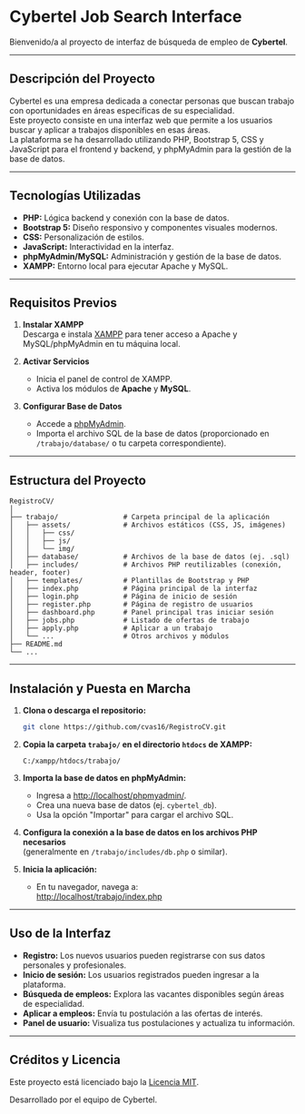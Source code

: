 # Cybertel Job Search Interface

Bienvenido/a al proyecto de interfaz de búsqueda de empleo de **Cybertel**.

---

## Descripción del Proyecto

Cybertel es una empresa dedicada a conectar personas que buscan trabajo con oportunidades en áreas específicas de su especialidad.  
Este proyecto consiste en una interfaz web que permite a los usuarios buscar y aplicar a trabajos disponibles en esas áreas.  
La plataforma se ha desarrollado utilizando PHP, Bootstrap 5, CSS y JavaScript para el frontend y backend, y phpMyAdmin para la gestión de la base de datos.

---

## Tecnologías Utilizadas

- **PHP:** Lógica backend y conexión con la base de datos.
- **Bootstrap 5:** Diseño responsivo y componentes visuales modernos.
- **CSS:** Personalización de estilos.
- **JavaScript:** Interactividad en la interfaz.
- **phpMyAdmin/MySQL:** Administración y gestión de la base de datos.
- **XAMPP:** Entorno local para ejecutar Apache y MySQL.

---

## Requisitos Previos

1. **Instalar XAMPP**  
   Descarga e instala [XAMPP](https://www.apachefriends.org/index.html) para tener acceso a Apache y MySQL/phpMyAdmin en tu máquina local.

2. **Activar Servicios**  
   - Inicia el panel de control de XAMPP.
   - Activa los módulos de **Apache** y **MySQL**.

3. **Configurar Base de Datos**  
   - Accede a [phpMyAdmin](http://localhost/phpmyadmin/).
   - Importa el archivo SQL de la base de datos (proporcionado en `/trabajo/database/` o tu carpeta correspondiente).

---

## Estructura del Proyecto

```plaintext
RegistroCV/
│
├── trabajo/                # Carpeta principal de la aplicación
│   ├── assets/             # Archivos estáticos (CSS, JS, imágenes)
│   │   ├── css/
│   │   ├── js/
│   │   └── img/
│   ├── database/           # Archivos de la base de datos (ej. .sql)
│   ├── includes/           # Archivos PHP reutilizables (conexión, header, footer)
│   ├── templates/          # Plantillas de Bootstrap y PHP
│   ├── index.php           # Página principal de la interfaz
│   ├── login.php           # Página de inicio de sesión
│   ├── register.php        # Página de registro de usuarios
│   ├── dashboard.php       # Panel principal tras iniciar sesión
│   ├── jobs.php            # Listado de ofertas de trabajo
│   ├── apply.php           # Aplicar a un trabajo
│   └── ...                 # Otros archivos y módulos
├── README.md
└── ...
```

---

## Instalación y Puesta en Marcha

1. **Clona o descarga el repositorio:**
   ```bash
   git clone https://github.com/cvas16/RegistroCV.git
   ```

2. **Copia la carpeta `trabajo/` en el directorio `htdocs` de XAMPP:**
   ```plaintext
   C:/xampp/htdocs/trabajo/
   ```

3. **Importa la base de datos en phpMyAdmin:**
   - Ingresa a [http://localhost/phpmyadmin/](http://localhost/phpmyadmin/).
   - Crea una nueva base de datos (ej. `cybertel_db`).
   - Usa la opción "Importar" para cargar el archivo SQL.

4. **Configura la conexión a la base de datos en los archivos PHP necesarios**  
   (generalmente en `/trabajo/includes/db.php` o similar).

5. **Inicia la aplicación:**
   - En tu navegador, navega a:  
     [http://localhost/trabajo/index.php](http://localhost/trabajo/index.php)

---

## Uso de la Interfaz

- **Registro:** Los nuevos usuarios pueden registrarse con sus datos personales y profesionales.
- **Inicio de sesión:** Los usuarios registrados pueden ingresar a la plataforma.
- **Búsqueda de empleos:** Explora las vacantes disponibles según áreas de especialidad.
- **Aplicar a empleos:** Envía tu postulación a las ofertas de interés.
- **Panel de usuario:** Visualiza tus postulaciones y actualiza tu información.

---

## Créditos y Licencia

Este proyecto está licenciado bajo la [Licencia MIT](https://opensource.org/licenses/MIT).

Desarrollado por el equipo de Cybertel.
